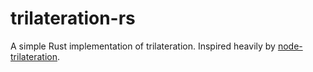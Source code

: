 # trilateration-rs

A simple Rust implementation of trilateration. Inspired heavily by [node-trilateration](https://github.com/mberberoglu/node-trilateration).
